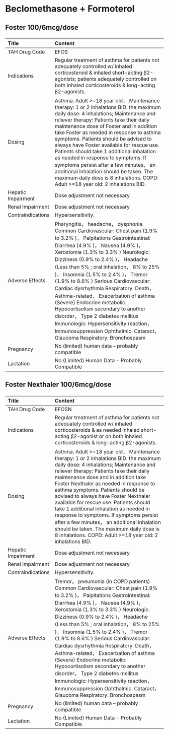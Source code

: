 # Beclomethasone + Formoterol

## Foster 100/6mcg/dose

##### 

| Title              | Content                                                                                                                                                                                                                                                                                                                                                                                                                                                                                                                                                                                                                                                                       |
|:-------------------|:------------------------------------------------------------------------------------------------------------------------------------------------------------------------------------------------------------------------------------------------------------------------------------------------------------------------------------------------------------------------------------------------------------------------------------------------------------------------------------------------------------------------------------------------------------------------------------------------------------------------------------------------------------------------------|
| TAH Drug Code      | EFOS                                                                                                                                                                                                                                                                                                                                                                                                                                                                                                                                                                                                                                                                          |
| Indications        | Regular treatment of asthma for patients not adequately controlled w/ inhaled corticosteroid & inhaled short-acting β2-agonists; patients adequately controlled on both inhaled corticosteroids & long-acting β2-agonists.                                                                                                                                                                                                                                                                                                                                                                                                                                                    |
| Dosing             | Asthma: Adult >=18 year old， Maintenance therapy: 1 or 2 inhalations BID. the maximum daily dose: 4 inhalations; Maintenance and reliever therapy: Patients take their daily maintenance dose of Foster and in addition take Foster as needed in response to asthma symptoms. Patients should be advised to always have Foster available for rescue use. Patients should take 1 additional inhalation as needed in response to symptoms. If symptoms persist after a few minutes， an additional inhalation should be taken. The maximum daily dose is 8 inhalations. COPD: Adult >=18 year old: 2 inhalations BID.                                                          |
| Hepatic Impairment | Dose adjustment not necessary                                                                                                                                                                                                                                                                                                                                                                                                                                                                                                                                                                                                                                                 |
| Renal Impairment   | Dose adjustment not necessary                                                                                                                                                                                                                                                                                                                                                                                                                                                                                                                                                                                                                                                 |
| Contraindications  | Hypersensitivity.                                                                                                                                                                                                                                                                                                                                                                                                                                                                                                                                                                                                                                                             |
| Adverse Effects    | Pharyngitis， headache， dysphonia. Common Cardiovascular: Chest pain (1.9% to 3.2% )， Palpitations Gastrointestinal: Diarrhea (4.9% )， Nausea (4.9% )， Xerostomia (1.3% to 3.3% ) Neurologic: Dizziness (0.9% to 2.4% )， Headache (Less than 5% ; oral inhalation， 8% to 25% )， Insomnia (1.5% to 2.4% )， Tremor (1.9% to 8.6% ) Serious Cardiovascular: Cardiac dysrhythmia Respiratory: Death， Asthma-related， Exacerbation of asthma (Severe) Endocrine metabolic: Hypocortisolism secondary to another disorder， Type 2 diabetes mellitus Immunologic: Hypersensitivity reaction， Immunosuppression Ophthalmic: Cataract， Glaucoma Respiratory: Bronchospasm |
| Pregnancy          | No (limited) human data – probably compatible                                                                                                                                                                                                                                                                                                                                                                                                                                                                                                                                                                                                                                 |
| Lactation          | No (Limited) Human Data - Probably Compatible                                                                                                                                                                                                                                                                                                                                                                                                                                                                                                                                                                                                                                 |

## Foster Nexthaler 100/6mcg/dose

##### 

| Title              | Content                                                                                                                                                                                                                                                                                                                                                                                                                                                                                                                                                                                                                                                                         |
|:-------------------|:--------------------------------------------------------------------------------------------------------------------------------------------------------------------------------------------------------------------------------------------------------------------------------------------------------------------------------------------------------------------------------------------------------------------------------------------------------------------------------------------------------------------------------------------------------------------------------------------------------------------------------------------------------------------------------|
| TAH Drug Code      | EFOSN                                                                                                                                                                                                                                                                                                                                                                                                                                                                                                                                                                                                                                                                           |
| Indications        | Regular treatment of asthma for patients not adequately controlled w/ inhaled corticosteroids & as needed inhaled short-acting β2-agonist or on both inhaled corticosteroids & long-acting β2-agonists.                                                                                                                                                                                                                                                                                                                                                                                                                                                                         |
| Dosing             | Asthma: Adult >=18 year old， Maintenance therapy: 1 or 2 inhalations BID. the maximum daily dose: 4 inhalations; Maintenance and reliever therapy: Patients take their daily maintenance dose and in addition take Foster Nexthaler as needed in response to asthma symptoms. Patients should be advised to always have Foster Nexthaler available for rescue use. Patients should take 1 additional inhalation as needed in response to symptoms. If symptoms persist after a few minutes， an additional inhalation should be taken. The maximum daily dose is 8 inhalations. COPD: Adult >=18 year old: 2 inhalations BID.                                                  |
| Hepatic Impairment | Dose adjustment not necessary                                                                                                                                                                                                                                                                                                                                                                                                                                                                                                                                                                                                                                                   |
| Renal Impairment   | Dose adjustment not necessary                                                                                                                                                                                                                                                                                                                                                                                                                                                                                                                                                                                                                                                   |
| Contraindications  | Hypersensitivity.                                                                                                                                                                                                                                                                                                                                                                                                                                                                                                                                                                                                                                                               |
| Adverse Effects    | Tremor， pneumonia (in COPD patients) Common Cardiovascular: Chest pain (1.9% to 3.2% )， Palpitations Gastrointestinal: Diarrhea (4.9% )， Nausea (4.9% )， Xerostomia (1.3% to 3.3% ) Neurologic: Dizziness (0.9% to 2.4% )， Headache (Less than 5% ; oral inhalation， 8% to 25% )， Insomnia (1.5% to 2.4% )， Tremor (1.9% to 8.6% ) Serious Cardiovascular: Cardiac dysrhythmia Respiratory: Death， Asthma-related， Exacerbation of asthma (Severe) Endocrine metabolic: Hypocortisolism secondary to another disorder， Type 2 diabetes mellitus Immunologic: Hypersensitivity reaction， Immunosuppression Ophthalmic: Cataract， Glaucoma Respiratory: Bronchospasm |
| Pregnancy          | No (limited) human data – probably compatible                                                                                                                                                                                                                                                                                                                                                                                                                                                                                                                                                                                                                                   |
| Lactation          | No (Limited) Human Data - Probably Compatible                                                                                                                                                                                                                                                                                                                                                                                                                                                                                                                                                                                                                                   |

